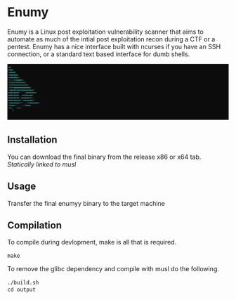 # Enumy

Enumy is a Linux post exploitation vulnerability scanner that aims to automate as much of the intial post exploitation recon during a CTF or a pentest. Enumy has a nice interface built with ncurses if you have an SSH connection, or a standard text based interface for dumb shells.

![Example](./docs/svg/example.svg)

## Installation

You can download the final binary from the release x86 or x64 tab. _Statically linked to musl_

## Usage

Transfer the final enumyy binary to the target machine

## Compilation

To compile during devlopment, make is all that is required.

```shell
make
```

To remove the glibc dependency and compile with musl do the following.

```shell
./build.sh
cd output
```
